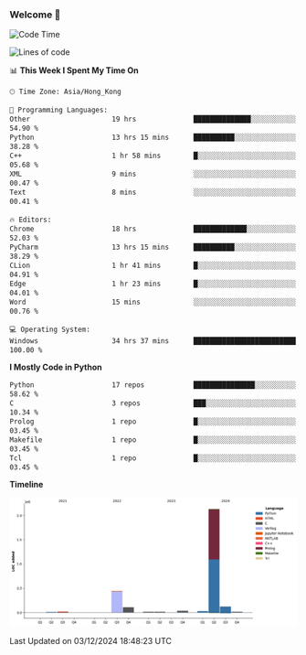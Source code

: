 ### Welcome 👋

<!--START_SECTION:waka-->
![Code Time](http://img.shields.io/badge/Code%20Time-1%2C064%20hrs%2026%20mins-blue)

![Lines of code](https://img.shields.io/badge/From%20Hello%20World%20I%27ve%20Written-2.9%20million%20lines%20of%20code-blue)

📊 **This Week I Spent My Time On** 

```text
🕑︎ Time Zone: Asia/Hong_Kong

💬 Programming Languages: 
Other                    19 hrs              ██████████████░░░░░░░░░░░   54.90 % 
Python                   13 hrs 15 mins      ██████████░░░░░░░░░░░░░░░   38.28 % 
C++                      1 hr 58 mins        █░░░░░░░░░░░░░░░░░░░░░░░░   05.68 % 
XML                      9 mins              ░░░░░░░░░░░░░░░░░░░░░░░░░   00.47 % 
Text                     8 mins              ░░░░░░░░░░░░░░░░░░░░░░░░░   00.41 % 

🔥 Editors: 
Chrome                   18 hrs              █████████████░░░░░░░░░░░░   52.03 % 
PyCharm                  13 hrs 15 mins      ██████████░░░░░░░░░░░░░░░   38.29 % 
CLion                    1 hr 41 mins        █░░░░░░░░░░░░░░░░░░░░░░░░   04.91 % 
Edge                     1 hr 23 mins        █░░░░░░░░░░░░░░░░░░░░░░░░   04.01 % 
Word                     15 mins             ░░░░░░░░░░░░░░░░░░░░░░░░░   00.76 % 

💻 Operating System: 
Windows                  34 hrs 37 mins      █████████████████████████   100.00 % 
```

**I Mostly Code in Python** 

```text
Python                   17 repos            ███████████████░░░░░░░░░░   58.62 % 
C                        3 repos             ███░░░░░░░░░░░░░░░░░░░░░░   10.34 % 
Prolog                   1 repo              █░░░░░░░░░░░░░░░░░░░░░░░░   03.45 % 
Makefile                 1 repo              █░░░░░░░░░░░░░░░░░░░░░░░░   03.45 % 
Tcl                      1 repo              █░░░░░░░░░░░░░░░░░░░░░░░░   03.45 % 
```



**Timeline**

![Lines of Code chart](https://raw.githubusercontent.com/xhj2501/xhj2501/main/assets/bar_graph.png)


 Last Updated on 03/12/2024 18:48:23 UTC
<!--END_SECTION:waka-->

